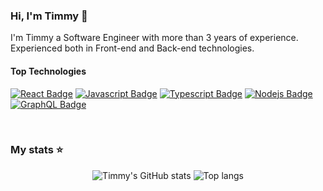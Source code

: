 ### Hi, I'm Timmy 👋

I'm Timmy a Software Engineer with more than 3 years of experience. Experienced both in Front-end and Back-end technologies.

#### Top Technologies

[![React Badge](https://img.shields.io/badge/-React-61DBFB?style=for-the-badge&labelColor=black&logo=react&logoColor=61DBFB)](#) [![Javascript Badge](https://img.shields.io/badge/-Javascript-F0DB4F?style=for-the-badge&labelColor=black&logo=javascript&logoColor=F0DB4F)](#) [![Typescript Badge](https://img.shields.io/badge/-Typescript-007acc?style=for-the-badge&labelColor=black&logo=typescript&logoColor=007acc)](#) [![Nodejs Badge](https://img.shields.io/badge/-Nodejs-3C873A?style=for-the-badge&labelColor=black&logo=node.js&logoColor=3C873A)](#) [![GraphQL Badge](https://img.shields.io/badge/-GraphQl-e535ab?style=for-the-badge&labelColor=black&logo=node.js&logoColor=e535ab)](#)

<br/>

### My stats ⭐

<div align="center">
<img alt="Timmy's GitHub stats" src="https://github-readme-stats.vercel.app/api?username=TcThinh&show_icons=true&theme=transparent"/>
<img alt="Top langs" src="https://github-readme-stats.vercel.app/api/top-langs/?username=TcThinh&layout=compact&&langs_count=8"/>
</div>




